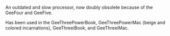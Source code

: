 An outdated and slow processor, now doubly obsolete because of the GeeFour and GeeFive.

Has been used in the GeeThreePowerBook, GeeThreePowerMac (beige and colored incarnations), GeeThreeiBook, and GeeThreeiMac.
